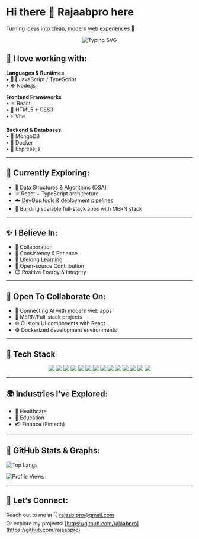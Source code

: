 # Hi there 👋 Rajaabpro here

Turning ideas into clean, modern web experiences 🚀

<p align="center">
  <img src="https://readme-typing-svg.herokuapp.com?font=Fira+Code&size=22&duration=3000&pause=1000&color=00F7FF&center=true&vCenter=true&width=600&lines=Full-Stack+Developer;Code+%26+Creativity+Enthusiast;Let%E2%80%99s+Build+Something+Great!" alt="Typing SVG" />
</p>

## 💼 I love working with:

**Languages & Runtimes**  
• 🧙‍♂️ JavaScript / TypeScript  
• ⚙️ Node.js

**Frontend Frameworks**  
• ⚛️ React  
• 🎨 HTML5 + CSS3  
• ⚡ Vite

**Backend & Databases**  
• 🧠 MongoDB  
• 🐳 Docker  
• 🔐 Express.js

---

## 🌱 Currently Exploring:

* 🧠 Data Structures & Algorithms (DSA)  
* ⚛️ React + TypeScript architecture  
* ☁️ DevOps tools & deployment pipelines  
* 🧱 Building scalable full-stack apps with MERN stack

---

## ✨ I Believe In:

* 🤝 Collaboration  
* 🧘 Consistency & Patience  
* 🌱 Lifelong Learning  
* 💬 Open-source Contribution  
* 😇 Positive Energy & Integrity

---

## 🤝 Open To Collaborate On:

* 🤖 Connecting AI with modern web apps  
* 💸 MERN/Full-stack projects  
* 🌐 Custom UI components with React  
* ⚙️ Dockerized development environments
---
## 🧰 Tech Stack

<p align="center">
  <img src="https://img.shields.io/badge/javascript-%23323330.svg?style=for-the-badge&logo=javascript&logoColor=%23F7DF1E"/>
  <img src="https://img.shields.io/badge/typescript-%23007ACC.svg?style=for-the-badge&logo=typescript&logoColor=white"/>
  <img src="https://img.shields.io/badge/react-%2320232a.svg?style=for-the-badge&logo=react&logoColor=%2361DAFB"/>
  <img src="https://img.shields.io/badge/node.js-6DA55F?style=for-the-badge&logo=node.js&logoColor=white"/>
  <img src="https://img.shields.io/badge/express.js-%23404d59.svg?style=for-the-badge&logo=express&logoColor=%2361DAFB"/>
  <img src="https://img.shields.io/badge/mongodb-%234ea94b.svg?style=for-the-badge&logo=mongodb&logoColor=white"/>
  <img src="https://img.shields.io/badge/docker-%230db7ed.svg?style=for-the-badge&logo=docker&logoColor=white"/>
  <img src="https://img.shields.io/badge/html5-%23E34F26.svg?style=for-the-badge&logo=html5&logoColor=white"/>
  <img src="https://img.shields.io/badge/css3-%231572B6.svg?style=for-the-badge&logo=css3&logoColor=white"/>
  <img src="https://img.shields.io/badge/tailwind-%2338B2AC.svg?style=for-the-badge&logo=tailwindcss&logoColor=white"/>
  <img src="https://img.shields.io/badge/bootstrap-%23563D7C.svg?style=for-the-badge&logo=bootstrap&logoColor=white"/>
  <img src="https://img.shields.io/badge/vite-%23646CFF.svg?style=for-the-badge&logo=vite&logoColor=white"/>
  <img src="https://img.shields.io/badge/github_actions-%232671E5.svg?style=for-the-badge&logo=github-actions&logoColor=white"/>
  <img src="https://img.shields.io/badge/Postman-FF6C37?style=for-the-badge&logo=postman&logoColor=white"/>

</p>


---

## 🌍 Industries I’ve Explored:

* 🏥 Healthcare  
* 📘 Education  
* 💳 Finance (Fintech)

---

## 📢 GitHub Stats & Graphs:

![Top Langs](https://github-readme-stats.vercel.app/api/top-langs/?username=rajaabpro&layout=compact&theme=tokyonight&hide_border=true&border_radius=20)

![Profile Views](https://komarev.com/ghpvc/?username=rajaabpro&color=blue&style=flat-square)

---


## 📲 Let’s Connect:

Reach out to me at 👇 [rajaab.pro@gmail.com](mailto:rajaab.pro@gmail.com)  
Or explore my projects: [https://github.com/rajaabpro](https://github.com/rajaabpro)
